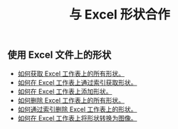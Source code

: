 ﻿---
title: 与 Excel 形状合作
second_title: Documen
linktitle: 形状
type: docs
url: /zh/shapes/
aliases: [/working-with-shapes/,/working-with-images/]
keywords: Working with shape on an Excel workshee
description: 如何在 Excel 工作表上使用形状。SDK 支持多种开发语言，包括 Android、C#、Go、Java、NodeJS、Perl、PHP、Python、Ruby 和 Swift。
weight: 100
kwords: Excel、Office 云、REST API、电子表格、PDF、CSV、Json、Markdown、在 Excel 工作表上使用形状
---
## 使用 Excel 文件上的形状

- [如何获取 Excel 工作表上的所有形状。](/cells/zh/shapes/get-all/)
- [如何在 Excel 工作表上通过索引获取形状。](/cells/zh/shapes/get/)
- [如何在 Excel 工作表上添加形状。](/cells/zh/shapes/add/)
- [如何删除 Excel 工作表上的所有形状。](/cells/zh/shapes/clear/)
- [如何通过索引删除 Excel 工作表上的形状。](/cells/zh/shapes/delete/)
- [如何在 Excel 工作表上将形状转换为图像。](/cells/zh/shapes/conversion/)

